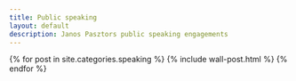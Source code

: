 ```yaml
---
title: Public speaking
layout: default
description: Janos Pasztors public speaking engagements
---
```


<div class="wall">
<div class="wall__postlist">
{% for post in site.categories.speaking %}
{% include wall-post.html %}
{% endfor %}
</div>
</div>
